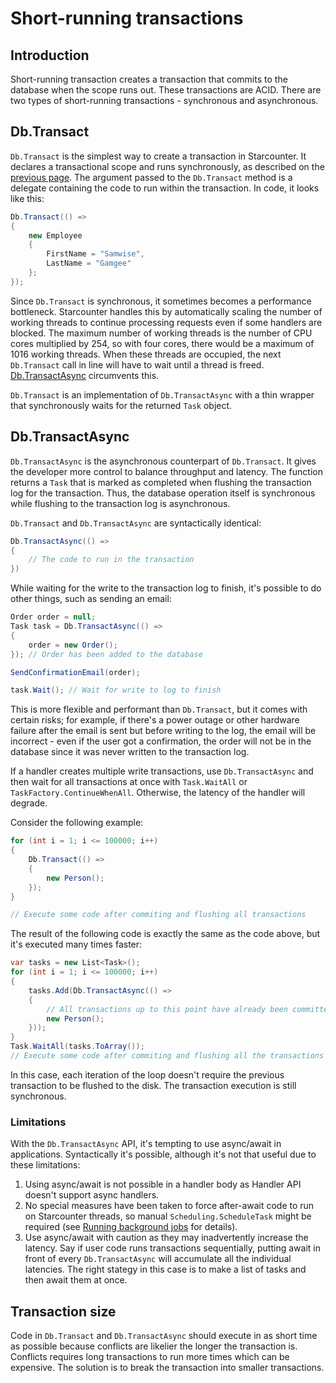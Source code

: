 # Short-running transactions

## Introduction

Short-running transaction creates a transaction that commits to the database when the scope runs out. These transactions are ACID. There are two types of short-running transactions - synchronous and asynchronous.

## Db.Transact

`Db.Transact` is the simplest way to create a transaction in Starcounter. It declares a transactional scope and runs synchronously, as described on the [previous page](./). The argument passed to the `Db.Transact` method is a delegate containing the code to run within the transaction. In code, it looks like this:

```csharp
Db.Transact(() =>
{
    new Employee
    {
        FirstName = "Samwise",
        LastName = "Gamgee"
    };
});
```

  
Since `Db.Transact` is synchronous, it sometimes becomes a performance bottleneck. Starcounter handles this by automatically scaling the number of working threads to continue processing requests even if some handlers are blocked. The maximum number of working threads is the number of CPU cores multiplied by 254, so with four cores, there would be a maximum of 1016 working threads. When these threads are occupied, the next `Db.Transact` call in line will have to wait until a thread is freed. [Db.TransactAsync](short-running-transactions.md#db.transactasync) circumvents this.

`Db.Transact` is an implementation of `Db.TransactAsync` with a thin wrapper that synchronously waits for the returned `Task` object.

## Db.TransactAsync

`Db.TransactAsync` is the asynchronous counterpart of `Db.Transact`. It gives the developer more control to balance throughput and latency. The function returns a `Task` that is marked as completed when flushing the transaction log for the transaction. Thus, the database operation itself is synchronous while flushing to the transaction log is asynchronous.

 `Db.Transact` and `Db.TransactAsync` are syntactically identical:

```csharp
Db.TransactAsync(() => 
{
    // The code to run in the transaction
})
```

While waiting for the write to the transaction log to finish, it's possible to do other things, such as sending an email:

```csharp
Order order = null;
Task task = Db.TransactAsync(() =>
{
    order = new Order();
}); // Order has been added to the database

SendConfirmationEmail(order);

task.Wait(); // Wait for write to log to finish
```

This is more flexible and performant than `Db.Transact`, but it comes with certain risks; for example, if there's a power outage or other hardware failure after the email is sent but before writing to the log, the email will be incorrect - even if the user got a confirmation, the order will not be in the database since it was never written to the transaction log. 

If a handler creates multiple write transactions, use `Db.TransactAsync` and then wait for all transactions at once with `Task.WaitAll` or `TaskFactory.ContinueWhenAll`. Otherwise, the latency of the handler will degrade.

Consider the following example:

```csharp
for (int i = 1; i <= 100000; i++)
{
    Db.Transact(() =>
    {
        new Person();
    });
}

// Execute some code after commiting and flushing all transactions
```

The result of the following code is exactly the same as the code above, but it's executed many times faster:

```csharp
var tasks = new List<Task>();
for (int i = 1; i <= 100000; i++)
{
    tasks.Add(Db.TransactAsync(() =>
    {
        // All transactions up to this point have already been committed
        new Person();
    }));
}
Task.WaitAll(tasks.ToArray());
// Execute some code after commiting and flushing all the transactions
```

In this case, each iteration of the loop doesn't require the previous transaction to be flushed to the disk. The transaction execution is still synchronous.

### Limitations

With the `Db.TransactAsync` API, it's tempting to use async/await in applications. Syntactically it's possible, although it's not that useful due to these limitations:

1.  Using async/await is not possible in a handler body as Handler API doesn't support async handlers.
2.  No special measures have been taken to force after-await code to run on Starcounter threads, so manual `Scheduling.ScheduleTask` might be required \(see [Running background jobs](running-background-jobs.md) for details\).
3.  Use async/await with caution as they may inadvertently increase the latency. Say if user code runs transactions sequentially, putting await in front of every `Db.TransactAsync` will accumulate all the individual latencies. The right stategy in this case is to make a list of tasks and then await them at once.

## Transaction size

Code in `Db.Transact` and `Db.TransactAsync` should execute in as short time as possible because conflicts are likelier the longer the transaction is. Conflicts requires long transactions to run more times which can be expensive. The solution is to break the transaction into smaller transactions.


